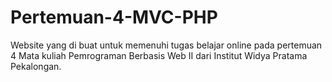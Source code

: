 # Pertemuan-4-MVC-PHP
Website yang di buat untuk memenuhi tugas belajar online pada pertemuan 4 Mata kuliah Pemrograman Berbasis Web II dari Institut Widya Pratama Pekalongan.
